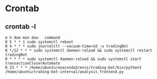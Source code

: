 # Crontab

## crontab -l

    m h dom mon dow   command
    0 5 * * 1 sudo systemctl reboot
    0 4 * * * sudo journalctl --vacuum-time=1d -u tradingBot 
    0 */12 * * * sudo systemctl daemon-reload && sudo systemctl restart tradingBot
    0 * * * * sudo systemctl daemon-reload && sudo systemctl start transactionCloserAutomate
    0 23 * * * /home/ubuntu/anaconda3/envs/trading-bot/bin/python3 /home/ubuntu/trading-bot-interval/analysis_frontend.py
